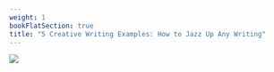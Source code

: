 ```yaml
---
weight: 1
bookFlatSection: true
title: "5 Creative Writing Examples: How to Jazz Up Any Writing"
---
```


![](https://www.enchantingmarketing.com/wp-content/uploads/2022/07/5-creative-writing-examples.jpg)